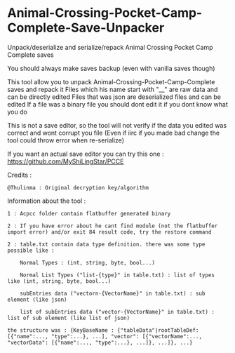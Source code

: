# Animal-Crossing-Pocket-Camp-Complete-Save-Unpacker
Unpack/deserialize and serialize/repack Animal Crossing Pocket Camp Complete saves

You should always make saves backup (even with vanilla saves though)

This tool allow you to unpack Animal-Crossing-Pocket-Camp-Complete saves and repack it
Files which his name start with "__" are raw data and can be directly edited
Files that was json are deserialized files and can be edited
If a file was a binary file you should dont edit it if you dont know what you do

This is not a save editor, so the tool will not verify if the data you edited was correct and wont corrupt you file (Even if iirc if you made bad change the tool could throw error when re-serialize)

If you want an actual save editor you can try this one : https://github.com/MyShiLingStar/PCCE

Credits :

    @Thulinma : Original decryption key/algorithm

Information about the tool :

    1 : Acpcc folder contain flatbuffer generated binary 

    2 : If you have error about he cant find module (not the flatbuffer import error) and/or exit 84 result code, try the restore command

    2 : table.txt contain data type definition. there was some type possible like :

        Normal Types : (int, string, byte, bool...)

        Normal List Types ("list-{type}" in table.txt) : list of types like (int, string, byte, bool...)

        subEntries data ("vectorn-{VectorName}" in table.txt) : sub element (like json)

        list of subEntries data ("vector-{VectorName}" in table.txt) : list of sub element (like list of json)
    
    the structure was : {KeyBaseName : {"tableData"|rootTableDef: [{"name":..., "type":...}, ...], "vector": [{"vectorName":..., "vectorData": [{"name":..., "type":...}, ...]}, ...]}, ...}
